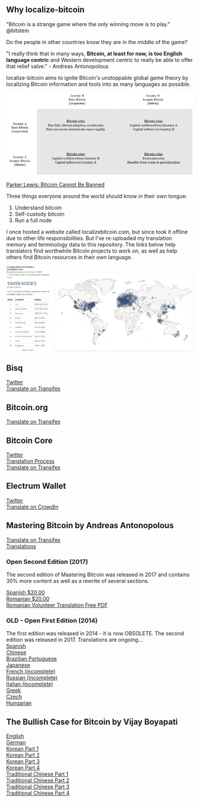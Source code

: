 ## Why localize-bitcoin

"Bitcoin is a strange game where the only winning move is to play." @bitstein

Do the people in other countries know they are in the middle of the game?

"I really think that in many ways, **Bitcoin, at least for now, is too English language centric** and Western development centric to really be able to offer that relief valve." - Andreas Antonopolous 

localize-bitcoin aims to ignite Bitcoin's unstoppable global game theory by localizing Bitcoin information and tools into as many languages as possible.

![Banning Bitcoin Prisoner's Dilemma](banning-bitcoin-prisoners-dilemma.png)

[Parker Lewis: Bitcoin Cannot Be Banned](https://unchained-capital.com/blog/bitcoin-cannot-be-banned/)

Three things everyone around the world should know in their own tongue:
1. Understand bitcoin
2. Self-custody bitcoin
3. Run a full node

I once hosted a website called localizebitcoin.com, but since took it offline due to other life responsibilities. But I've re-uploaded my translation memory and terminology data to this repository. The links below help translators find worthwhile Bitcoin projects to work on, as well as help others find Bitcoin resources in their own language.

![Bitnodes](bitnodes.png)

## Bisq

[Twitter](https://twitter.com/bisq_network)  
[Translate on Transifex](https://www.transifex.com/bisq/)  

## Bitcoin.org

[Translate on Transifex](https://www.transifex.com/bitcoinorg/bitcoinorg/dashboard/)

## Bitcoin Core

[Twitter](https://twitter.com/bitcoincoreorg)  
[Translation Process](https://github.com/bitcoin/bitcoin/blob/master/doc/translation_process.md)  
[Translate on Transifex](https://www.transifex.com/bitcoin/bitcoin/dashboard/)  

## Electrum Wallet

[Twitter](https://twitter.com/ElectrumWallet)  
[Translate on CrowdIn](https://crowdin.com/project/electrum)  

## Mastering Bitcoin by Andreas Antonopolous

[Translate on Transifex](https://www.transifex.com/aantonop/mastering-bitcoin/dashboard/)  
[Translations](https://bitcoinbook.info/translations-of-mastering-bitcoin/)  

### Open Second Edition (2017)
The second edition of Mastering Bitcoin was released in 2017 and contains 30% more content as well as a rewrite of several sections.

[Spanish $20.00](https://aantonop.com/product/dominando-el-bitcoin-abierta-segunda-edicion-spanish-ebook/)  
[Romanian $20.00](https://aantonop.com/product/mastering-bitcoin-open-a-doua-editie-romanian-ebook/)  
[Romanian Volunteer Translation Free PDF](https://2r2og341hhe548yjao1hwizx-wpengine.netdna-ssl.com/wp-content/uploads/book.pdf)  

### OLD - Open First Edition (2014)
The first edition was released in 2014 - it is now OBSOLETE. The second edition was released in 2017. Translations are ongoing...  
[Spanish](https://bitcoinbook.info/wp-content/translations/es/book.pdf)  
[Chinese](https://bitcoinbook.info/wp-content/translations/cmn/book.pdf)  
[Brazilian Portuguese](https://bitcoinbook.info/wp-content/translations/pt_BR/book.pdf)  
[Japanese](https://bitcoinbook.info/wp-content/translations/ja/book.pdf)  
[French (incomplete)](https://bitcoinbook.info/wp-content/translations/fr/book.pdf)  
[Russian (incomplete)](https://bitcoinbook.info/wp-content/translations/ru/book.pdf)  
[Italian (incomplete)](https://bitcoinbook.info/wp-content/translations/it/book.pdf)  
[Greek](https://bitcoinbook.info/wp-content/translations/el/book.pdf)  
[Czech](https://bitcoinbook.info/wp-content/translations/cs/book.pdf)  
[Hungarian](https://bitcoinbook.info/wp-content/translations/hu/book.pdf)  

## The Bullish Case for Bitcoin by Vijay Boyapati

[English](https://vijayboyapati.medium.com/the-bullish-case-for-bitcoin-6ecc8bdecc1)  
[German](https://medium.com/@danielschnurr089/das-bullische-argument-f%C3%BCr-bitcoin-9665e9375727)  
[Korean Part 1](https://medium.com/@hyungjoh/https-medium-com-hyungjoh-the-bullish-case-for-bitcoin-part-1-of-4-korean-7e454dc539bc)  
[Korean Part 2](https://medium.com/@hyungjoh/https-medium-com-hyungjoh-the-bullish-case-for-bitcoin-part-2-of-4-korean-c540ff608f11)  
[Korean Part 3](https://medium.com/@hyungjoh/https-medium-com-hyungjoh-the-bullish-case-for-bitcoin-part-3-of-4-58ba827992b4)  
[Korean Part 4](https://medium.com/@hyungjoh/https-medium-com-hyungjoh-the-bullish-case-for-bitcoin-part-4-of-4-a1d3293e023e)  
[Traditional Chinese Part 1](https://medium.com/@sunflora98/%E6%AF%94%E7%89%B9%E5%B9%A3%E7%9C%8B%E6%BC%B2%E8%AB%96-%E4%B8%80-33d753d60fa0)  
[Traditional Chinese Part 2](https://medium.com/@sunflora98/%E6%AF%94%E7%89%B9%E5%B9%A3%E7%9C%8B%E6%BC%B2%E8%AB%96-%E4%BA%8C-6e8f31272bbd)  
[Traditional Chinese Part 3](https://medium.com/@sunflora98/%E6%AF%94%E7%89%B9%E5%B9%A3%E7%9C%8B%E6%BC%B2%E8%AB%96-%E4%B8%89-6cdc512302d5)  
[Traditional Chinese Part 4](https://medium.com/@sunflora98/%E6%AF%94%E7%89%B9%E5%B9%A3%E7%9C%8B%E6%BC%B2%E8%AB%96-%E5%9B%9B-e45de99f75e7)




